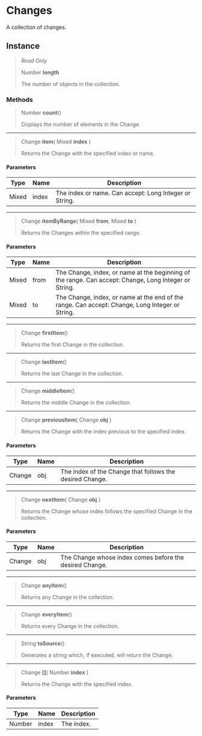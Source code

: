 # Changes
A collection of changes.

## Instance
> *Read Only* 
> 
> Number **length** 
>
> The number of objects in the collection.

### Methods
> Number **count**()
> 
> Displays the number of elements in the Change.
*** 
> Change **item**( Mixed **index** )
> 
> Returns the Change with the specified index or name.
#### Parameters
| Type | Name | Description |
|---|---|---|
| Mixed | index | The index or name. Can accept: Long Integer or String. |

*** 
> Change **itemByRange**( Mixed **from**, Mixed **to** )
> 
> Returns the Changes within the specified range.
#### Parameters
| Type | Name | Description |
|---|---|---|
| Mixed | from | The Change, index, or name at the beginning of the range. Can accept: Change, Long Integer or String. |
| Mixed | to | The Change, index, or name at the end of the range. Can accept: Change, Long Integer or String. |

*** 
> Change **firstItem**()
> 
> Returns the first Change in the collection.
*** 
> Change **lastItem**()
> 
> Returns the last Change in the collection.
*** 
> Change **middleItem**()
> 
> Returns the middle Change in the collection.
*** 
> Change **previousItem**( Change **obj** )
> 
> Returns the Change with the index previous to the specified index.
#### Parameters
| Type | Name | Description |
|---|---|---|
| Change | obj | The index of the Change that follows the desired Change. |

*** 
> Change **nextItem**( Change **obj** )
> 
> Returns the Change whose index follows the specified Change in the collection.
#### Parameters
| Type | Name | Description |
|---|---|---|
| Change | obj | The Change whose index comes before the desired Change. |

*** 
> Change **anyItem**()
> 
> Returns any Change in the collection.
*** 
> Change **everyItem**()
> 
> Returns every Change in the collection.
*** 
> String **toSource**()
> 
> Generates a string which, if executed, will return the Change.
*** 
> Change **[]**( Number **index** )
> 
> Returns the Change with the specified index.
#### Parameters
| Type | Name | Description |
|---|---|---|
| Number | index | The index. |


